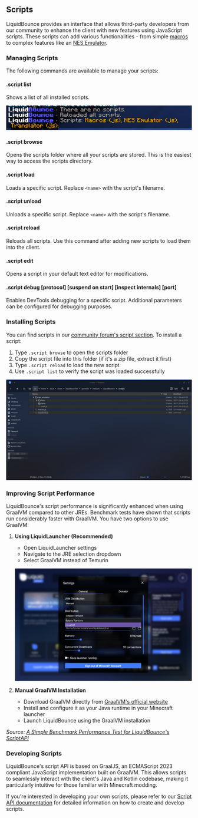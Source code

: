 ## Scripts
LiquidBounce provides an interface that allows third-party developers from our community to enhance the client with new features using JavaScript scripts. These scripts can add various functionalities - from simple [macros](https://forum.liquidbounce.net/topic/8354/script-macros) to complex features like an [NES Emulator](https://forum.liquidbounce.net/topic/8352/script-nes-emulator).

### Managing Scripts
The following commands are available to manage your scripts:

#### .script list
Shows a list of all installed scripts.

![Script List](/images/script-list.png)

#### .script browse
Opens the scripts folder where all your scripts are stored. This is the easiest way to access the scripts directory.

#### .script load <name>
Loads a specific script. Replace `<name>` with the script's filename.

#### .script unload <name>
Unloads a specific script. Replace `<name>` with the script's filename.

#### .script reload
Reloads all scripts. Use this command after adding new scripts to load them into the client.

#### .script edit <name>
Opens a script in your default text editor for modifications.

#### .script debug <name> [protocol] [suspend on start] [inspect internals] [port]
Enables DevTools debugging for a specific script. Additional parameters can be configured for debugging purposes.

### Installing Scripts
You can find scripts in our [community forum's script section](https://forum.liquidbounce.net/category/25/scripts). To install a script:

1. Type `.script browse` to open the scripts folder
2. Copy the script file into this folder (if it's a zip file, extract it first)
3. Type `.script reload` to load the new script
4. Use `.script list` to verify the script was loaded successfully

![Script Directory](/images/script-directory.png)

### Improving Script Performance

LiquidBounce's script performance is significantly enhanced when using GraalVM compared to other JREs. Benchmark tests have shown that scripts run considerably faster with GraalVM. You have two options to use GraalVM:

1. **Using LiquidLauncher (Recommended)**
   - Open LiquidLauncher settings
   - Navigate to the JRE selection dropdown
   - Select GraalVM instead of Temurin
   
   ![JRE Selection](/images/launcher-jre-selection.png)

2. **Manual GraalVM Installation**
   - Download GraalVM directly from [GraalVM's official website](https://www.graalvm.org/downloads/)
   - Install and configure it as your Java runtime in your Minecraft launcher
   - Launch LiquidBounce using the GraalVM installation

*Source: [A Simple Benchmark Performance Test for LiquidBounce's ScriptAPI](https://forum.liquidbounce.net/topic/8391/a-simple-benchmark-performance-test-for-liquidbounce-s-scriptapi)*

### Developing Scripts
LiquidBounce's script API is based on GraalJS, an ECMAScript 2023 compliant JavaScript implementation built on GraalVM. This allows scripts to seamlessly interact with the client's Java and Kotlin codebase, making it particularly intuitive for those familiar with Minecraft modding.

If you're interested in developing your own scripts, please refer to our [Script API documentation](docs/Script%20API/Getting%20Started) for detailed information on how to create and develop scripts.